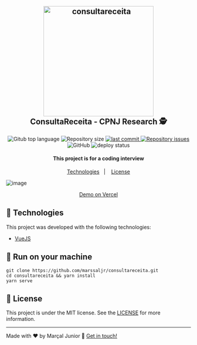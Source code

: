 <h2 align="center"> 
  <img alt="consultareceita" src="https://imgur.com/rNFral6.png" width="300px"/>  
  <br>  
  ConsultaReceita - CPNJ Research 🕵️
</h2>  

<p align="center"> 
  <img alt="Gitub top language" src="https://img.shields.io/github/languages/top/marssaljr/consultareceita.svg"> 
 
  <img alt="Repository size" src="https://img.shields.io/github/repo-size/marssaljr/consultareceita.svg"> 
  <a href="https://github.com/marssaljr/consultareceita/commits/main"> 
    <img alt="last commit" src="https://img.shields.io/github/last-commit/marssaljr/consultareceita.svg"> 
  </a> 
 
  <a href="https://github.com/marssaljr/consultareceita/issues"> 
    <img alt="Repository issues" src="https://img.shields.io/github/issues/marssaljr/consultareceita.svg"> 
  </a> 
 
  <img alt="GitHub" src="https://img.shields.io/github/license/marssaljr/consultareceita.svg"> 
 
  <img alt="deploy status" src="https://wakatime.com/badge/github/marssaljr/consultareceita.svg"> 
</p> 
 
<h4 align="center">
  This project is for a coding interview
</h4> 

<p align="center">
  <a href="#rocket-technologies">Technologies</a>&nbsp;&nbsp;&nbsp;|&nbsp;&nbsp;&nbsp;
  <a href="#memo-license">License</a>
</p>
 
![image](https://imgur.com/blK1QCJ.png) 
 
<p align="center"> 
  <a href="https://consultareceita.vercel.app/" target="_blank"> 
    Demo on Vercel
  </a>
</p>



## :rocket: Technologies

This project was developed with the following technologies:

- [VueJS](https://vuejs.org/) 

## :rocket: Run on your machine 
 
```
git clone https://github.com/marssaljr/consultareceita.git
cd consultareceita && yarn install
yarn serve
```  
 
 
## :memo: License

This project is under the MIT license. See the [LICENSE](https://github.com/marssaljr/consultareceita/blob/main/LICENSE) for more information.

---

Made with ♥ by Marçal Junior :wave: [Get in touch!](https://www.linkedin.com/in/marssaljr/) 
